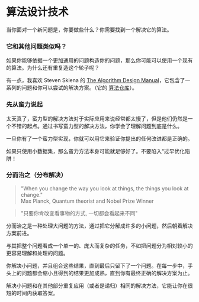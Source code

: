 # 算法设计技术

当你面对一个新问题是，你要做些什么？你需要找到一个解决它的算法。

### 它和其他问题类似吗？

如果你能够依据一个更加通用的问题构造你的问题，那么你可能可以使用一个现有的算法。为什么还有重复造这个轮子呢？

有一点，我喜欢 Steven Skiena 的 [The Algorithm Design Manual](http://www.algorist.com)，它包含了一系列的问题和你可以尝试的解决方案。（它的 [算法仓库](http://www3.cs.stonybrook.edu/~algorith/)）。

### 先从蛮力说起

太天真了，蛮力型的解决方法对于实际应用来说经常都太慢了，但是他们仍然是一个不错的起点。通过书写蛮力型的解决方法，你学会了理解问题到底是什么。


一旦你有了一个蛮力型实现，你就可以用它来验证你提出的任何改进都是正确的。

如果只使用小数据集，那么蛮力方法本身可能就足够好了。不要陷入“过早优化陷阱！

### 分而治之（分布解决）

>"When you change the way you look at things, the things you look at change."</br>
>Max Planck, Quantum theorist and Nobel Prize Winner

>"只要你肯改变看事物的方式, 一切都会看起来不同"</br>

分而治之是一种处理大问题的方法，通过把它分解成许多的小问题，然后朝着解决方案前进。

与其把整个问题看成一个单一的、庞大而复杂的任务，不如把问题分为相对较小的更容易理解和处理的问题。

你解决小问题，并且组合这些结果，直到最后只留下了一个问题。在每一步中，手头上的问题都会缩小且得到的结果更加成熟，直到你有最终正确的解决方案为止。

解决小问题和在其他部分重复应用（或者是递归）相同的解决方法，它能让你在很短的时间内获取答案。
